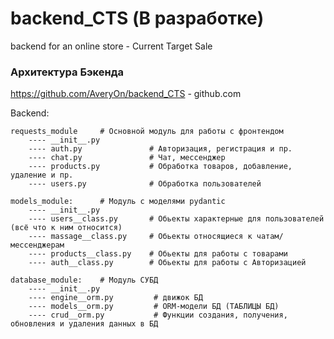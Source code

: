 # backend_CTS (В разработке)
backend for an online store - Current Target Sale

### Архитектура Бэкенда

https://github.com/AveryOn/backend_CTS  -  github.com

Backend:

    requests_module     # Основной модуль для работы с фронтендом
        ---- __init__.py
        ---- auth.py               # Авторизация, регистрация и пр.
        ---- chat.py               # Чат, мессенджер
        ---- products.py           # Обработка товаров, добавление, удаление и пр.
        ---- users.py              # Обработка пользователей

    models_module:      # Модуль с моделями pydantic
        ---- __init__.py
        ---- users__class.py       # Обьекты характерные для пользователей (всё что к ним относится)
        ---- massage__class.py     # Обьекты относящиеся к чатам/мессенджерам
        ---- products__class.py    # Обьекты для работы с товарами
        ---- auth__class.py        # Обьекты для работы с Авторизацией

    database_module:    # Модуль СУБД
        ---- __init__.py    
        ---- engine__orm.py         # движок БД
        ---- models__orm.py         # ORM-модели БД (ТАБЛИЦЫ БД)
        ---- crud__orm.py           # Функции создания, получения, обновления и удаления данных в БД

